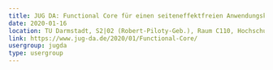 ```yaml
---
title: JUG DA: Functional Core für einen seiteneffektfreien Anwendungskern (Kai Schmidt, Thomas Ruhroth)
date: 2020-01-16
location: TU Darmstadt, S2|02 (Robert-Piloty-Geb.), Raum C110, Hochschulstr. 10, 64289 Darmstadt
link: https://www.jug-da.de/2020/01/Functional-Core/
usergroup: jugda
type: usergroup
---
```

